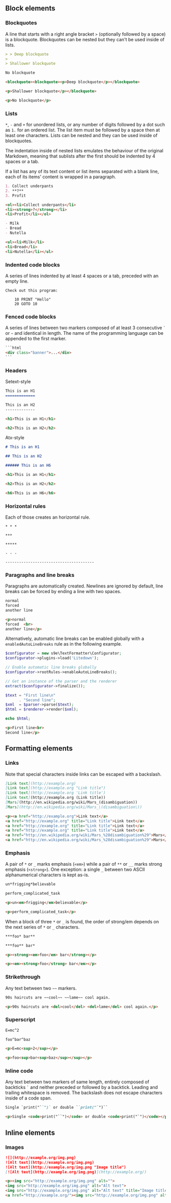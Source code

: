 ## Block elements

### Blockquotes

A line that starts with a right angle bracket `>` (optionally followed by a space) is a blockquote. Blockquotes can be nested but they can't be used inside of lists.

```md
> > Deep blockquote
>
> Shallower blockquote

No blockquote
```
```html
<blockquote><blockquote><p>Deep blockquote</p></blockquote>

<p>Shallower blockquote</p></blockquote>

<p>No blockquote</p>
```

### Lists

`*`, `-` and `+` for unordered lists, or any number of digits followed by a dot such as `1.` for an ordered list. The list item must be followed by a space then at least one characters. Lists can be nested and they can be used inside of blockquotes.

The indentation inside of nested lists emulates the behaviour of the original Markdown, meaning that sublists after the first should be indented by 4 spaces or a tab.

If a list has any of its text content or list items separated with a blank line, each of its items' content is wrapped in a paragraph.

```md
1. Collect underpants
2. **?**
3. Profit
```
```html
<ol><li>Collect underpants</li>
<li><strong>?</strong></li>
<li>Profit</li></ol>
```

```md
- Milk
- Bread
- Nutella
```
```html
<ul><li>Milk</li>
<li>Bread</li>
<li>Nutella</li></ul>
```

### Indented code blocks

A series of lines indented by at least 4 spaces or a tab, preceded with an empty line.

```
Check out this program:

    10 PRINT "Hello"
	20 GOTO 10
```

### Fenced code blocks

A series of lines between two markers composed of at least 3 consecutive <code>&#96;</code> or `~` and identical in length. The name of the programming language can be appended to the first marker.

~~~html
```html
<div class="banner">...</div>
```
~~~

### Headers

Setext-style

```md
This is an H1
=============

This is an H2
-------------
```
```html
<h1>This is an H1</h1>

<h2>This is an H2</h2>
```

Atx-style

```md
# This is an H1

## This is an H2

###### This is an H6
```
```html
<h1>This is an H1</h1>

<h2>This is an H2</h2>

<h6>This is an H6</h6>
```

### Horizontal rules

Each of those creates an horizontal rule.

```
* * *

***

*****

- - -

---------------------------------------
```

### Paragraphs and line breaks

Paragraphs are automatically created. Newlines are ignored by default, line breaks can be forced by ending a line with two spaces.

```md
normal
forced  
another line
```
```html
<p>normal
forced  <br>
another line</p>
```

Alternatively, automatic line breaks can be enabled globally with a `enabledAutoLineBreaks` rule as in the following example.
```php
$configurator = new s9e\TextFormatter\Configurator;
$configurator->plugins->load('Litedown');

// Enable automatic line breaks globally
$configurator->rootRules->enableAutoLineBreaks();

// Get an instance of the parser and the renderer
extract($configurator->finalize());

$text = "First line\n"
      . "Second line";
$xml  = $parser->parse($text);
$html = $renderer->render($xml);

echo $html;
```
```html
<p>First line<br>
Second line</p>
```

## Formatting elements

### Links

Note that special characters inside links can be escaped with a backslash.

```md
[Link text](http://example.org)
[Link text](http://example.org "Link title")
[Link text](http://example.org 'Link title')
[Link text](http://example.org (Link title))
[Mars](http://en.wikipedia.org/wiki/Mars_(disambiguation))
[Mars](http://en.wikipedia.org/wiki/Mars_\(disambiguation\))
```
```html
<p><a href="http://example.org">Link text</a>
<a href="http://example.org" title="Link title">Link text</a>
<a href="http://example.org" title="Link title">Link text</a>
<a href="http://example.org" title="Link title">Link text</a>
<a href="http://en.wikipedia.org/wiki/Mars_%28disambiguation%29">Mars</a>
<a href="http://en.wikipedia.org/wiki/Mars_%28disambiguation%29">Mars</a></p>
```

### Emphasis

A pair of `*` or `_` marks emphasis (`<em>`) while a pair of `**` or `__` marks strong emphasis (`<strong>`). One exception: a single `_` between two ASCII alphanumerical characters is kept as-is.

```md
un*frigging*believable

perform_complicated_task
```
```html
<p>un<em>frigging</em>believable</p>

<p>perform_complicated_task</p>
```

When a block of three `*` or `_` is found, the order of strong/em depends on the next series of `*` or `_` characters.

```md
***foo* bar**

***foo** bar*
```
```html
<p><strong><em>foo</em> bar</strong></p>

<p><em><strong>foo</strong> bar</em></p>
```

### Strikethrough

Any text between two `~~` markers.

```md
90s haircuts are ~~cool~~ ~~lame~~ cool again.
```
```html
<p>90s haircuts are <del>cool</del> <del>lame</del> cool again.</p>
```

### Superscript

```md
E=mc^2

foo^bar^baz
```
```html
<p>E=mc<sup>2</sup></p>

<p>foo<sup>bar<sup>baz</sup></sup></p>
```

### Inline code

Any text between two markers of same length, entirely composed of backticks <code>&#96;</code> and neither preceded or followed by a backtick. Leading and trailing whitespace is removed. The backslash does not escape characters inside of a code span.

```md
Single `print("``")` or double ``print("`")``
```
```html
<p>Single <code>print("``")</code> or double <code>print("`")</code></p>
```

## Inline elements

### Images

```md
![](http://example.org/img.png)
![Alt text](http://example.org/img.png)
![Alt text](http://example.org/img.png "Image title")
[![Alt text](http://example.org/img.png)](http://example.org/)
```
```html
<p><img src="http://example.org/img.png" alt="">
<img src="http://example.org/img.png" alt="Alt text">
<img src="http://example.org/img.png" alt="Alt text" title="Image title">
<a href="http://example.org/"><img src="http://example.org/img.png" alt="Alt text"></a></p>
```

